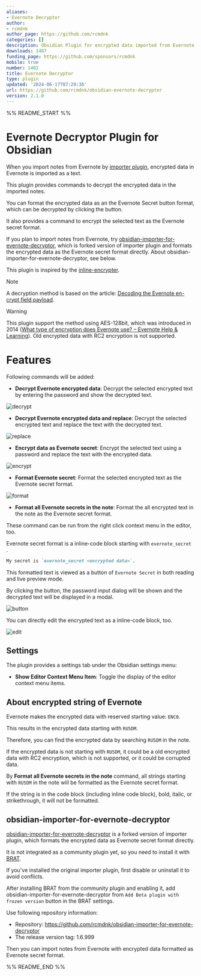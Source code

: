 ```yaml
---
aliases:
- Evernote Decryptor
author:
- rcmdnk
author_page: https://github.com/rcmdnk
categories: []
description: Obsidian Plugin for encrypted data imported from Evernote.
downloads: 1487
funding_page: https://github.com/sponsors/rcmdnk
mobile: true
number: 1402
title: Evernote Decryptor
type: plugin
updated: '2024-06-17T07:29:36'
url: https://github.com/rcmdnk/obsidian-evernote-decryptor
version: 2.1.0
---
```


%% README_START %%

# Evernote Decryptor Plugin for Obsidian

When you import notes from Evernote by [importer plugin](https://github.com/obsidianmd/obsidian-importer),
encrypted data in Evernote is imported as a text.

This plugin provides commands to decrypt the encrypted data in the imported notes.

You can format the encrypted data as an the Evernote Secret button format,
which can be decrypted by clicking the button.

It also provides a command to encrypt the selected text as the Evernote secret format.

If you plan to import notes from Evernote, try
[obsidian-importer-for-evernote-decryptor](https://github.com/rcmdnk/obsidian-importer-for-evernote-decryptor),
which is forked version of importer plugin and formats the encrypted data as the Evernote secret format directly.
About obsidian-importer-for-evernote-decryptor, see below.

This plugin is inspired by the [inline-encrypter](https://github.com/solargate/obsidian-inline-encrypter).

> [!NOTE]
> A decryption method is based on the article: [Decoding the Evernote en-crypt field payload](https://soundly.me/decoding-the-Evernote-en-crypt-field-payload/).

> [!WARNING]
> This plugin support the method using AES-128bit, which was introduced in 2014 ([What type of encryption does Evernote use? – Evernote Help & Learning](https://help.evernote.com/hc/en-us/articles/208314128-What-type-of-encryption-does-Evernote-use)). Old encrypted data with RC2 encryption is not supported.

# Features

Following commands will be added:

- **Decrypt Evernote encrypted data**: Decrypt the selected encrypted text by entering the password and show the decrypted text.

![decrypt](https://github.com/rcmdnk/obsidian-evernote-decryptor/blob/master/images/decrypt.gif?raw=true)

- **Decrypt Evernote encrypted data and replace**: Decrypt the selected encrypted text and replace the text with the decrypted text.

![replace](https://github.com/rcmdnk/obsidian-evernote-decryptor/blob/master/images/replace.gif?raw=true)

- **Encrypt data as Evernote secret**: Encrypt the selected text using a password and replace the text with the encrypted data.

![encrypt](https://github.com/rcmdnk/obsidian-evernote-decryptor/blob/master/images/encrypt.gif?raw=true)

- **Format Evernote secret**: Format the selected encrypted text as the Evernote secret format.

![format](https://github.com/rcmdnk/obsidian-evernote-decryptor/blob/master/images/format.gif?raw=true)

- **Format all Evernote secrets in the note**: Format the all encrypted text in the note as the Evernote secret format.

These command can be run from the right click context menu in the editor, too.

Evernote secret format is a inline-code block starting with `evernote_secret `.

```markdown
My secret is `evernote_secret <encrypted data>`.
```

This formatted text is viewed as a button of `Evernote Secret` in both reading and live preview mode.

By clicking the button, the password input dialog will be shown and the decrypted text will be displayed in a modal.

![button](https://github.com/rcmdnk/obsidian-evernote-decryptor/blob/master/images/button.gif?raw=true)

You can directly edit the encrypted text as a inline-code block, too.

![edit](https://github.com/rcmdnk/obsidian-evernote-decryptor/blob/master/images/edit.gif?raw=true)

## Settings

The plugin provides a settings tab under the Obsidian settings menu:

- **Show Editor Context Menu Item**: Toggle the display of the editor context menu items.

## About encrypted string of Evernote

Evernote makes the encrypted data with reserved starting value: `ENC0`.

This results in the encrypted data starting with `RU5DM`.

Therefore, you can find the encrypted data by searching `RU5DM` in the note.

If the encrypted data is not starting with `RU5DM`, it could be a old encrypted data with RC2 encryption, which is not supported,
or it could be corrupted data.

By **Format all Evernote secrets in the note** command,
all strings starting with `RU5DM` in the note will be formatted as the Evernote secret format.

If the string is in the code block (including inline code block),
bold, italic, or strikethrough, it will not be formatted.

## obsidian-importer-for-evernote-decryptor

[obsidian-importer-for-evernote-decryptor](https://github.com/rcmdnk/obsidian-importer-for-evernote-decryptor) is a forked version of importer plugin, which formats the encrypted data as Evernote secret format directly.

It is not integrated as a community plugin yet, so you need to install it with
[BRAT](https://github.com/TfTHacker/obsidian42-brat).

If you've installed the original importer plugin, first disable or uninstall it to avoid conflicts.

After installing BRAT from the community plugin and enabling it,
add obsidian-importer-for-evernote-decryptor 
from `Add Beta plugin with frozen version` button in the BRAT settings.

Use following repository information:

* Repository: https://github.com/rcmdnk/obsidian-importer-for-evernote-decryptor
* The release version tag: 1.6.999

Then you can import notes from Evernote with encrypted data formatted as Evernote secret format.


%% README_END %%